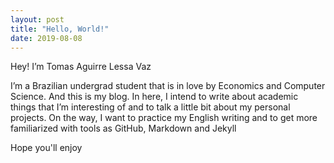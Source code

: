 ```yaml
---
layout: post
title: "Hello, World!"
date: 2019-08-08
---
```


Hey! I’m Tomas Aguirre Lessa Vaz

I’m a Brazilian undergrad student that is in love by Economics and Computer Science. And this is my blog. In here, I intend to write about academic things that I’m interesting of and to talk a little bit about my personal projects. On the way, I want to practice my English writing and to get more familiarized with tools as GitHub, Markdown and Jekyll 

Hope you'll enjoy

